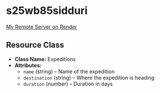 # s25wb85sidduri
[My Remote Server on Render](https://s25wb85sidduri.onrender.com)
## Resource Class
- **Class Name:** Expeditions
- **Attributes:**
  - `name` (string) – Name of the expedition
  - `destination` (string) – Where the expedition is heading
  - `duration` (number) – Duration in days
